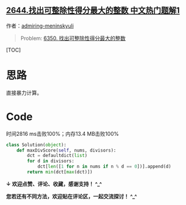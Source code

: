 ## [2644.找出可整除性得分最大的整数 中文热门题解1](https://leetcode.cn/problems/find-the-maximum-divisibility-score/solutions/100000/bao-li-ji-suan-pythonshuang-bai-6350-zha-5f1q)

作者：[admiring-meninskyuli](https://leetcode.cn/u/admiring-meninskyuli)
> Problem: [6350. 找出可整除性得分最大的整数](https://leetcode.cn/problems/find-the-maximum-divisibility-score/description/)

[TOC]

# 思路

直接暴力计算。

# Code

时间2816 ms击败100%；内存13.4 MB击败100%

```Python []
class Solution(object):
    def maxDivScore(self, nums, divisors):
        dct = defaultdict(list)
        for d in divisors:
            dct[len([1 for n in nums if n % d == 0])].append(d)
        return min(dct[max(dct)])        
```

**↓ 欢迎点赞、评论、收藏，感谢支持！ ^_^**

**您若还有不同方法，欢迎贴在评论区，一起交流探讨！ ^_^**